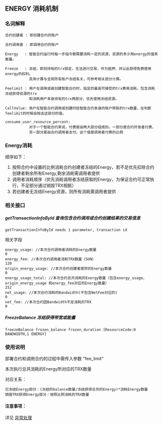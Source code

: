 
## ENERGY 消耗机制

### 名词解释

    合约创建者 : 即创建合约的账户

    合约调用者 : 即调用合约的账户

    Energy   : 智能合约运行时每一步指令都需要消耗一定的资源，资源的多少用energy的值来衡量。

    Freeze   : 冻结，即将持有的trx锁定，无法进行交易，作为抵押，并以此获得免费使用energy的权利。
               具体计算与全网所有账户冻结有关，可参考相关部分计算。

    Feelimit : 用户在调用或者创建智能合约时，指定的最高可接受的trx费用消耗，包含消耗冻结获得资源的trx
               和消耗用户本身持有的trx两部分，优先使用冻结资源。

    CallValue: 用户在智能合约调用或创建时给智能合约本身的账户转账的trx数量，在判断feelimit的时候会抛去这部分的值。

    consume_user_resource_percent: 
               对于一个智能合约来说，付费是由两大部分组成的。一部分是合约开发者付费，
               另一部分是由合约调用者支付。这个值是调用者付费的比例


### Energy消耗
顺序如下：

1. 按照合约中设置的比例消耗合约创建者冻结的Energy，若不足优先扣除合约创建者剩余所有Energy,剩余消耗需调用者提供
1. 调用者消耗顺序（优先消耗调用者冻结获取的Energy，为保证合约可正常执行，不足部分通过销毁TRX相抵）
1. 若创建者无冻结Energy资源，则所有消耗需调用者提供


### 相关接口

##### getTransactionInfoById 查询包含合约调用或合约创建结果的交易信息
```
getTransactionInfoById needs 1 parameter, transaction id
```
相关字段

```
energy_usage: //本次合约调用者消耗的Energy数量
0
energy_fee: //本次合约调用者消耗TRX数量（SUN）
120
origin_energy_usage: //本次合约创建者提供的Energy数量
0
energy_usage_total: //本次合约总共消耗的Energy数量（包含energy_usage，origin_energy_usage 和energy_fee对应的Energy数量）
252
net_usage: //本次合约消耗的Bandwidth(不包含NetFee对应的)
0
net_fee: //本次合约因Bandwidth不足消耗的TRX
0
```
##### FreezeBalance 冻结获得带宽或能量
```
freezeBalance frozen_balance frozen_duration [ResourceCode:0 BANDWIDTH,1 ENERGY]
```

### 使用说明

部署合约和调用合约的过程中需传入参数 "fee_limit"

本次执行总共消耗的Energy所对应的TRX数量

对应关系：

```
已冻结Energy部分：(冻结的balance数量/冻结获得总共的Energy)*消耗Energy数量
销毁TRX获得Energy部分：按照比例消耗的TRX数量
```

#### 注意事项：
详见 [异常处理](异常处理.md)

